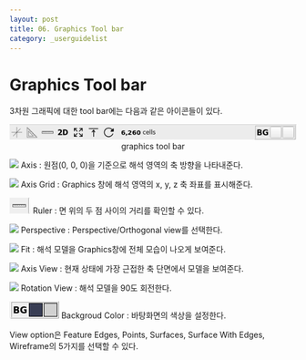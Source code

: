 ```yaml
---
layout: post
title: 06. Graphics Tool bar
category: _userguidelist
---
```


# Graphics Tool bar

3차원 그래픽에 대한 tool bar에는 다음과 같은 아이콘들이 있다.


<p align='center'>
    <img src="https://github.com/nextfoam/baram-pages/raw/main/screenshots/pic/graphicsToolbar.png"><br> graphics tool bar
</p>

<p align='left'>
    <img src="https://github.com/nextfoam/baram-pages/raw/main/screenshots/pic/axis.png">    Axis : 원점(0, 0, 0)을 기준으로 해석 영역의 축 방향을 나타내준다.
</p>

<p align='left'>
    <img src="https://github.com/nextfoam/baram-pages/raw/main/screenshots/pic/ruler.png">    Axis Grid : Graphics 창에 해석 영역의 x, y, z 축 좌표를 표시해준다.
</p>

<p align='left'>
    <img src="https://github.com/nextfoam/baram-pages/raw/main/screenshots/pic/ruler-1.png">    Ruler : 면 위의 두 점 사이의 거리를 확인할 수 있다.
</p>

<p align='left'>
    <img src="https://github.com/nextfoam/baram-pages/raw/main/screenshots/pic/perspective.png">    Perspective : Perspective/Orthogonal view를 선택한다.
</p>

<p align='left'>
    <img src="https://github.com/nextfoam/baram-pages/raw/main/screenshots/pic/fit.png">    Fit : 해석 모델을 Graphics창에 전체 모습이 나오게 보여준다.

</p>

<p align='left'>
    <img src="https://github.com/nextfoam/baram-pages/raw/main/screenshots/pic/viewNormal.png">    Axis View : 현재 상태에 가장 근접한 축 단면에서 모델을 보여준다.

</p>

<p align='left'>
    <img src="https://github.com/nextfoam/baram-pages/raw/main/screenshots/pic/rotation.png">   Rotation View : 해석 모델을 90도 회전한다.
</p>

<p align='left'>
    <img src="https://github.com/nextfoam/baram-pages/raw/main/screenshots/pic/bg.png">   Backgroud Color : 바탕화면의 색상을 설정한다.
</p>

View option은 Feature Edges, Points, Surfaces, Surface With Edges, Wireframe의 5가지를 선택할 수 있다.

